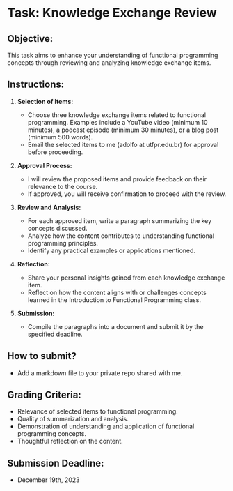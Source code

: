 # Task: Knowledge Exchange Review

## Objective:
This task aims to enhance your understanding of functional programming concepts through reviewing and analyzing knowledge exchange items.

## Instructions:

1. **Selection of Items:**
   - Choose three knowledge exchange items related to functional programming. Examples include a YouTube video (minimum 10 minutes), a podcast episode (minimum 30 minutes), or a blog post (minimum 500 words).
   - Email the selected items to me (adolfo at utfpr.edu.br) for approval before proceeding.

2. **Approval Process:**
   - I will review the proposed items and provide feedback on their relevance to the course.
   - If approved, you will receive confirmation to proceed with the review.

3. **Review and Analysis:**
   - For each approved item, write a paragraph summarizing the key concepts discussed.
   - Analyze how the content contributes to understanding functional programming principles.
   - Identify any practical examples or applications mentioned.

4. **Reflection:**
   - Share your personal insights gained from each knowledge exchange item.
   - Reflect on how the content aligns with or challenges concepts learned in the Introduction to Functional Programming class.

5. **Submission:**
   - Compile the paragraphs into a document and submit it by the specified deadline.

## How to submit?

- Add a markdown file to your private repo shared with me.

## Grading Criteria:
- Relevance of selected items to functional programming.
- Quality of summarization and analysis.
- Demonstration of understanding and application of functional programming concepts.
- Thoughtful reflection on the content.

## Submission Deadline:

- December 19th, 2023